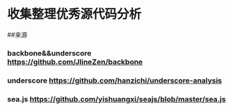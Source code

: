 # 收集整理优秀源代码分析

##来源

### backbone&&underscore  https://github.com/JlineZen/backbone
### underscore  https://github.com/hanzichi/underscore-analysis
### sea.js    https://github.com/yishuangxi/seajs/blob/master/sea.js
